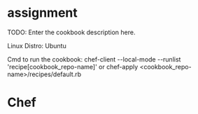 # assignment

TODO: Enter the cookbook description here.

Linux Distro: Ubuntu

Cmd to run the cookbook: 
chef-client --local-mode --runlist 'recipe[cookbook_repo-name]'
or
chef-apply <cookbook_repo-name>/recipes/default.rb
# Chef
